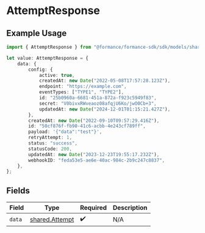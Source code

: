 # AttemptResponse

## Example Usage

```typescript
import { AttemptResponse } from "@formance/formance-sdk/sdk/models/shared";

let value: AttemptResponse = {
    data: {
        config: {
            active: true,
            createdAt: new Date("2022-05-08T17:57:28.123Z"),
            endpoint: "https://example.com",
            eventTypes: ["TYPE1", "TYPE2"],
            id: "25b0960a-6681-451a-872a-f923c5949f83",
            secret: "V0bivxRWveaoz08afqjU6Ko/jwO0Cb+3",
            updatedAt: new Date("2024-12-01T01:15:21.427Z"),
        },
        createdAt: new Date("2022-09-10T09:57:29.416Z"),
        id: "50cf876f-fb90-41c6-acbb-4e243cf789ff",
        payload: '{"data":"test"}',
        retryAttempt: 1,
        status: "success",
        statusCode: 200,
        updatedAt: new Date("2023-12-23T19:55:17.232Z"),
        webhookID: "feda53e5-ae6e-40ac-984c-2b9c247c8837",
    },
};
```

## Fields

| Field                                                   | Type                                                    | Required                                                | Description                                             |
| ------------------------------------------------------- | ------------------------------------------------------- | ------------------------------------------------------- | ------------------------------------------------------- |
| `data`                                                  | [shared.Attempt](../../../sdk/models/shared/attempt.md) | :heavy_check_mark:                                      | N/A                                                     |